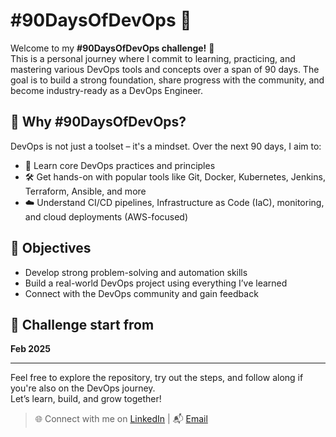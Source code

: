 # #90DaysOfDevOps 🚀

Welcome to my **#90DaysOfDevOps challenge!** 🎯  
This is a personal journey where I commit to learning, practicing, and mastering various DevOps tools and concepts over a span of 90 days. The goal is to build a strong foundation, share progress with the community, and become industry-ready as a DevOps Engineer.

## 📌 Why #90DaysOfDevOps?

DevOps is not just a toolset – it's a mindset. Over the next 90 days, I aim to:

- 🧠 Learn core DevOps practices and principles
- 🛠️ Get hands-on with popular tools like Git, Docker, Kubernetes, Jenkins, Terraform, Ansible, and more
- ☁️ Understand CI/CD pipelines, Infrastructure as Code (IaC), monitoring, and cloud deployments (AWS-focused)

## 🎯 Objectives

- Develop strong problem-solving and automation skills
- Build a real-world DevOps project using everything I’ve learned
- Connect with the DevOps community and gain feedback

## 📅 Challenge start from 
**Feb 2025** 

---

Feel free to explore the repository, try out the steps, and follow along if you're also on the DevOps journey.  
Let’s learn, build, and grow together! 

> 🌐 Connect with me on [LinkedIn](https://www.linkedin.com/in/deepakpatel02/) | 📬 [Email](mailto:deepakpatelofficialll.com)

